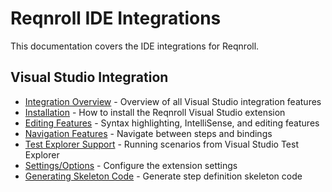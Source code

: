 # Reqnroll IDE Integrations

This documentation covers the IDE integrations for Reqnroll.

## Visual Studio Integration

* [Integration Overview](visual-studio-integration.md) - Overview of all Visual Studio integration features
* [Installation](visual-studio-installation.md) - How to install the Reqnroll Visual Studio extension
* [Editing Features](Visual-Studio-Integration-Editing-Features.md) - Syntax highlighting, IntelliSense, and editing features
* [Navigation Features](Visual-Studio-Integration-Navigation-Features.md) - Navigate between steps and bindings
* [Test Explorer Support](visual-studio-test-explorer-support.md) - Running scenarios from Visual Studio Test Explorer
* [Settings/Options](settings-options.md) - Configure the extension settings
* [Generating Skeleton Code](Generating-Skeleton-Code.md) - Generate step definition skeleton code
